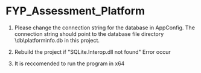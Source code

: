 # FYP_Assessment_Platform

1. Please change the connection string for the database in AppConfig. The connection string should point to the database file directory \db\platforminfo.db in this project.

2. Rebuild the project if "SQLite.Interop.dll not found" Error occur

3. It is reccomended to run the program in x64
